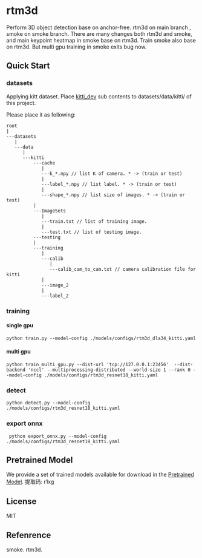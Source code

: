# rtm3d
Perform 3D object detection base on anchor-free. rtm3d on main branch , smoke on smoke branch.
There are many changes both rtm3d and smoke, and main keypoint heatmap in smoke base on rtm3d. 
Train smoke also base on rtm3d. But multi gpu training in smoke exits bug now.


## Quick Start
### datasets
Applying kitt dataset. Place [kitti_dev](https://github.com/hitfee01/kitti_dev) sub contents to datasets/data/kitti/ of this project.

Please place it as following:

    root
    |
    ---datasets
       |
       ---data
          |
          ---kitti
              ---cache
                 |
                 ---k_*.npy // list K of camera. * -> (train or test)
                 |
                 ---label_*.npy // list label. * -> (train or test) 
                 |
                 ---shape_*.npy // list size of images. * -> (train or test)
              |
              ---ImageSets
                 |
                 ---train.txt // list of training image.
                 |
                 ---test.txt // list of testing image.
              ---testing
              |
              ---training
                 |
                 ---calib
                    |
                    ---calib_cam_to_cam.txt // camera calibration file for kitti
                 |
                 ---image_2
                 |
                 ---label_2
          

### training

#### single gpu
    python train.py --model-config ./models/configs/rtm3d_dla34_kitti.yaml 

#### multi gpu
    python train_multi_gpu.py --dist-url 'tcp://127.0.0.1:23456'  --dist-backend 'nccl' --multiprocessing-distributed --world-size 1 --rank 0 --model-config ./models/configs/rtm3d_resnet18_kitti.yaml 


### detect
    python detect.py --model-config ./models/configs/rtm3d_resnet18_kitti.yaml
    
### export onnx
     python export_onnx.py --model-config ./models/configs/rtm3d_resnet18_kitti.yaml
    
## Pretrained Model
We provide a set of trained models available for download in the  [Pretrained Model](https://pan.baidu.com/s/18iTTudh92dcvAjWkhh81IA).
提取码: r1xg

## License
MIT

## Refenrence
smoke.
rtm3d.